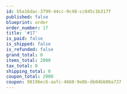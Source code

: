 ```yaml
---
id: b5a16dac-3799-44cc-9c48-cc845c1b317f
published: false
blueprint: order
order_number: 17
title: '#17'
is_paid: false
is_shipped: false
is_refunded: false
grand_total: 0
items_total: 2000
tax_total: 0
shipping_total: 0
coupon_total: 2000
coupon: 98196ec6-aafc-4660-9e0b-db04bb06a737
---
```

